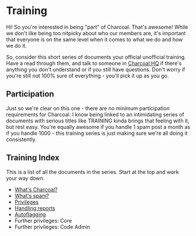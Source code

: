 ---
---

# Training
Hi! So you're interested in being "part" of Charcoal. That's awesome! While we don't like
being too nitpicky about who our members are, it's important that everyone is on the same
level when it comes to what we do and how we do it.

So, consider this short series of documents your official unofficial training. Have a read
through them, and talk to someone in [Charcoal HQ][hq] if there's anything you don't
understand or if you still have questions. Don't worry if you're still not 100% sure of
everything - you'll pick it up as you go.

## Participation
Just so we're clear on this one - there are no minimum participation requirements for
Charcoal. I know being linked to an intimidating series of documents with serious titles
like TRAINING kinda brings that feeling with it, but rest easy. You're equally awesome if
you handle 1 spam post a month as if you handle 1000 - this training series is just making
sure we're all doing it consistently.

## Training Index
This is a list of all the documents in the series. Start at the top and work your way down.

 - [What's Charcoal?][1]
 - [What's spam?][2]
 - [Privileges][3]
 - [Handling reports][4]
 - [Autoflagging][5]
 - Further privileges: Core
 - Further privileges: Code Admin


[hq]: https://chat.stackexchange.com/rooms/11540/charcoal-hq
[1]: /training/charcoal
[2]: /training/spam
[3]: /training/privileges
[4]: /training/reports
[5]: /training/autoflagging
